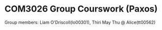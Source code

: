 # COM3026 Group Courswork (Paxos)
Group members: Liam O'Driscoll(lo00301), Thiri May Thu @ Alice(tt00562)



